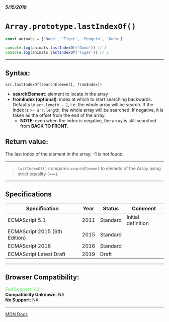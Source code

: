 ##### 5/15/2019
# `Array.prototype.lastIndexOf()`

```js
const animals = ['Dodo', 'Tiger', 'Penguin', 'Dodo']

console.log(animals.lastIndexOf('Dodo')) // 3
console.log(animals.lastIndexOf('Tiger')) // 1
```

---

## Syntax:
`arr.lastIndexOf(searchElement[, fromIndex])`

* **searchElement**: element to locate in the array
* **fromIndex (optional)**: index at which to start searching backwards.  Defaults to `arr.length - 1`, i.e. the whole array will be search.  If the index is >= `arr.length`, the whole array will be searched.  If negative, it is taken as the offset from the end of the array.
  * **NOTE**: even when the index is negative, the array is still searched from **BACK TO FRONT**.  

## Return value:
The last index of the element in the array; -1 is not found.

---

  >`lastIndexOf()` compares `searchElement` to elemets of the Array using strict equality (`===`).


---

## Specifications
| Specification | Year | Status | Comment |
|---|---|---|---|
| ECMAScript 5.1 | 2011 | Standard | Initial definition |
| ECMAScript 2015 (6th Edition) | 2015 | Standard |  |
| ECMAScript 2016 | 2016 | Standard |  |
| ECMAScript Latest Draft | 2019 | Draft |  |

---

## Browser Compatibility:
<span style="color: lightgreen">**Full Support**: All</span>  
**Compatibility Unknown**: NA  
**No Support**: NA

---

[MDN Docs](https://developer.mozilla.org/en-US/docs/Web/JavaScript/Reference/Global_Objects/Array/lastIndexOf)